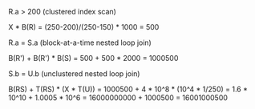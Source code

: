R.a > 200 (clustered index scan)

X * B(R) = (250-200)/(250-150) * 1000 = 500

R.a = S.a (block-at-a-time nested loop join)

B(R') + B(R') * B(S) = 500 + 500 * 2000 = 1000500

S.b = U.b (unclustered nested loop join)

B(RS) + T(RS) * (X * T(U)) = 1000500 + 4 * 10^8 * (10^4 * 1/250) 
= 1.6 * 10^10 + 1.0005 * 10^6 = 16000000000 + 1000500 = 16001000500